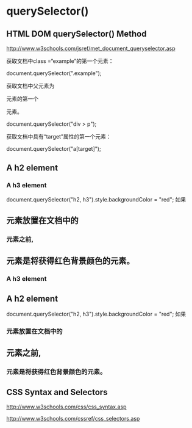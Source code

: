 # querySelector()  




## HTML DOM querySelector() Method

http://www.w3schools.com/jsref/met_document_queryselector.asp


获取文档中class =“example”的第一个元素：

document.querySelector(".example");

获取文档中父元素为<div>元素的第一个<p>元素。

document.querySelector("div > p");

获取文档中具有“target”属性的第一个<a>元素：

document.querySelector("a[target]");


<h2>A h2 element</h2>
<h3>A h3 element</h3>

document.querySelector("h2, h3").style.backgroundColor = "red";
如果<h2>元素放置在文档中的<h3>元素之前, <h2>元素是将获得红色背景颜色的元素。

<h3>A h3 element</h3>
<h2>A h2 element</h2>

document.querySelector("h2, h3").style.backgroundColor = "red";
如果<h3>元素放置在文档中的<h2>元素之前, <h3>元素是将获得红色背景颜色的元素。







## CSS Syntax and Selectors 

http://www.w3schools.com/css/css_syntax.asp  

http://www.w3schools.com/cssref/css_selectors.asp






